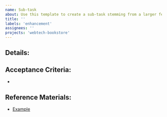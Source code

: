 ```yaml
---
name: Sub-task
about: Use this template to create a sub-task stemming from a larger feature request (parent task) to break down complex enhancements into smaller, manageable tasks.
title: ''
labels: 'enhancement'
assignees: ''
projects: 'webtech-bookstore'
---
```


## Details:


## Acceptance Criteria:
-

## Reference Materials:
- [Example](https://example.com)
